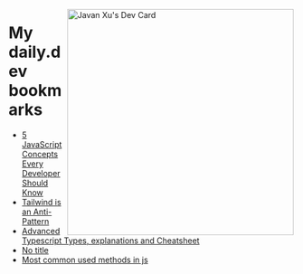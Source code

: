 
<a href="https://app.daily.dev/JavanXU"><img align="right" src="https://api.daily.dev/devcards/e45a150971844cd6959a94bb94e861ea.png?r=quw" width="400" alt="Javan Xu's Dev Card"/></a>

# My daily.dev bookmarks
<!-- daily.dev BOOKMARKS:START -->
- [5 JavaScript Concepts Every Developer Should Know](https://app.daily.dev/posts/a8Uz5lPaI?utm_source=rss&utm_medium=bookmarks&utm_campaign=6ueXw3FRNQzpNtewCDbI6)
- [Tailwind is an Anti-Pattern](https://app.daily.dev/posts/uKDzpz43J?utm_source=rss&utm_medium=bookmarks&utm_campaign=6ueXw3FRNQzpNtewCDbI6)
- [Advanced Typescript Types, explanations and Cheatsheet](https://app.daily.dev/posts/sbjlElIel?utm_source=rss&utm_medium=bookmarks&utm_campaign=6ueXw3FRNQzpNtewCDbI6)
- [No title](https://app.daily.dev/posts/zW3aDzinv?utm_source=rss&utm_medium=bookmarks&utm_campaign=6ueXw3FRNQzpNtewCDbI6)
- [Most common used methods in js](https://app.daily.dev/posts/Vn87aujmo?utm_source=rss&utm_medium=bookmarks&utm_campaign=6ueXw3FRNQzpNtewCDbI6)
<!-- daily.dev BOOKMARKS:END -->
